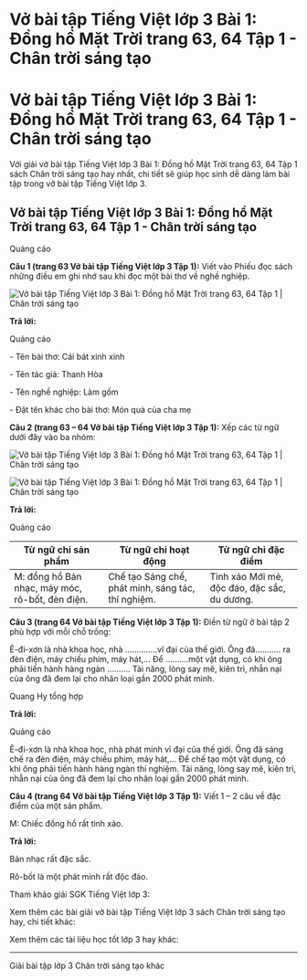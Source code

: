 # Vở bài tập Tiếng Việt lớp 3 Bài 1: Đồng hồ Mặt Trời trang 63, 64 Tập 1 - Chân trời sáng tạo

# Vở bài tập Tiếng Việt lớp 3 Bài 1: Đồng hồ Mặt Trời trang 63, 64 Tập 1 - Chân trời sáng tạo

Với giải vở bài tập Tiếng Việt lớp 3 Bài 1: Đồng hồ Mặt Trời trang 63, 64 Tập 1 sách Chân trời sáng tạo hay nhất, chi tiết sẽ giúp học sinh dễ dàng làm bài tập trong vở bài tập Tiếng Việt lớp 3.

## Vở bài tập Tiếng Việt lớp 3 Bài 1: Đồng hồ Mặt Trời trang 63, 64 Tập 1 - Chân trời sáng tạo

Quảng cáo

**Câu 1 (trang 63 Vở bài tập Tiếng Việt lớp 3 Tập 1):** Viết vào Phiếu đọc sách những điều em ghi nhớ sau khi đọc một bài thơ về nghề nghiệp.

![Vở bài tập Tiếng Việt lớp 3 Bài 1: Đồng hồ Mặt Trời trang 63, 64 Tập 1 | Chân trời sáng tạo](https://vietjack.com/vbt-tieng-viet-3-ct/images/bai-1-dong-ho-mat-troi-sgk-tr-90-1.PNG)

**Trả lời:**

Quảng cáo

\- Tên bài thơ: Cái bát xinh xinh

\- Tên tác giả: Thanh Hòa

\- Tên nghề nghiệp: Làm gốm

\- Đặt tên khác cho bài thơ: Món quà của cha mẹ

**Câu 2 (trang 63 – 64 Vở bài tập Tiếng Việt lớp 3 Tập 1):** Xếp các từ ngữ dưới đây vào ba nhóm:

![Vở bài tập Tiếng Việt lớp 3 Bài 1: Đồng hồ Mặt Trời trang 63, 64 Tập 1 | Chân trời sáng tạo](https://vietjack.com/vbt-tieng-viet-3-ct/images/bai-1-dong-ho-mat-troi-sgk-tr-90-2.PNG)

![Vở bài tập Tiếng Việt lớp 3 Bài 1: Đồng hồ Mặt Trời trang 63, 64 Tập 1 | Chân trời sáng tạo](https://vietjack.com/vbt-tieng-viet-3-ct/images/bai-1-dong-ho-mat-troi-sgk-tr-90-3.PNG)

**Trả lời:**

Quảng cáo

**Từ ngữ chỉ sản phẩm** |  **Từ ngữ chỉ hoạt động** |  **Từ ngữ chỉ đặc điểm**  
---|---|---  
M: đồng hồ Bản nhạc, máy móc, rô-bốt, đèn điện. |  Chế tạo Sáng chế, phát minh, sáng tác, thí nghiệm. |  Tinh xảo Mới mẻ, độc đáo, đặc sắc, du dương.  
  
**Câu 3 (trang 64 Vở bài tập Tiếng Việt lớp 3 Tập 1):** Điền từ ngữ ở bài tập 2 phù hợp với mỗi chỗ trống:

Ê-đi-xơn là nhà khoa học, nhà …………..vĩ đại của thế giới. Ông đã……….. ra đèn điện, máy chiếu phim, máy hát,... Để ..........một vật dụng, có khi ông phải tiến hành hàng ngàn .......... Tài năng, lòng say mê, kiên trì, nhẫn nại của ông đã đem lại cho nhân loại gần 2000 phát minh.

Quang Hy tổng hợp

**Trả lời:**

Quảng cáo

Ê-đi-xơn là nhà khoa học, nhà phát minh vĩ đại của thế giới. Ông đã sáng chế ra đèn điện, máy chiếu phim, máy hát,... Để chế tạo một vật dụng, có khi ông phải tiến hành hàng ngàn thí nghiệm. Tài năng, lòng say mê, kiên trì, nhẫn nại của ông đã đem lại cho nhân loại gần 2000 phát minh.

**Câu 4 (trang 64 Vở bài tập Tiếng Việt lớp 3 Tập 1):** Viết 1 – 2 câu về đặc điểm của một sản phẩm.

M: Chiếc đồng hồ rất tinh xảo.

**Trả lời:**

Bản nhạc rất đặc sắc.

Rô-bốt là một phát minh rất độc đáo.

Tham khảo giải SGK Tiếng Việt lớp 3:

Xem thêm các bài giải vở bài tập Tiếng Việt lớp 3 sách Chân trời sáng tạo hay, chi tiết khác:

Xem thêm các tài liệu học tốt lớp 3 hay khác:

* * *

Giải bài tập lớp 3 Chân trời sáng tạo khác
